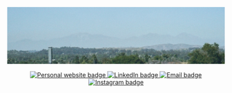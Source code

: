 <img src="https://raw.githubusercontent.com/dylanelznic/dylanelznic/master/images/banner-2.JPG" />

<p align="center">
  <a href="http://theresedj.com/">
    <img src="https://img.shields.io/badge/-theresedj.com-313131?style=flat-square&labelColor=313131&logo=HTML5&logoColor=white"
      alt="Personal website badge" />
  </a>
  <a href="https://www.linkedin.com/in/dylan-elznic/">
    <img src="https://img.shields.io/badge/-@dylan--elznic-313131?style=flat-square&labelColor=313131&logo=LinkedIn&logoColor=white"
      alt="LinkedIn badge" />
  </a>
  <a href="mailto:dylan.elznic@gmail.com">
    <img src="https://img.shields.io/badge/-dylan.elznic@gmail.com-313131?style=flat-square&logo=Gmail&logoColor=white&link=mailto:dylan.elznic@gmail.com"
      alt="Email badge" />
  </a>
  <a href="https://instagram.com/_dylanjoseph/">
    <img src="https://img.shields.io/badge/-@__dylanjoseph-313131?style=flat-square&labelColor=313131&logo=Instagram&logoColor=white"
      alt="Instagram badge" />
  </a>
</p>

